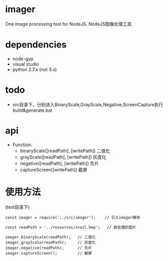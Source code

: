 # imager
One image processing tool for NodeJS.
NodeJS图像处理工具

# dependencies
- node-gyp
- visual studio
- python 2.7.x (not 3.x)

# todo
- src目录下，分别进入BinaryScale,GrayScale,Negative,ScreenCapture执行build&generate.bat

# api
- Function:
    - binaryScale([readPath], [writePath]) 二值化
    - grayScale([readPath], [writePath]) 灰度化
    - negative([readPath], [writePath]) 负片
    - captureScreen([writePath]) 截屏

# 使用方法
(test目录下)
```
const imager = require('../src/imager');    // 引入imager模块

const readPath = '../resources/snail.bmp';   // 欲处理的图片

imager.binaryScale(readPath);   // 二值化
imager.grayScale(readPath);     // 灰度化
imager.negative(readPath);      // 负片
imager.captureScreen();         // 截屏

```